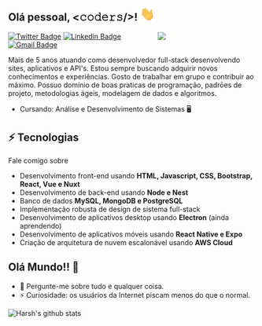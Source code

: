 <h2> Olá pessoal, <𝚌𝚘𝚍𝚎𝚛𝚜/>! <img src="https://raw.githubusercontent.com/ABSphreak/ABSphreak/master/gifs/Hi.gif" width="30px"></h2>

<img align='right' src='https://user-images.githubusercontent.com/5713670/87202985-820dcb80-c2b6-11ea-9f56-7ec461c497c3.gif' width='200"'>

[![Twitter Badge](https://img.shields.io/badge/-@jpsoarxs-1ca0f1?style=flat-square&labelColor=1ca0f1&logo=twitter&logoColor=white&link=https://twitter.com/jpsoarxs)](https://twitter.com/jpsoarxs) [![Linkedin Badge](https://img.shields.io/badge/-jpsoarxs-blue?style=flat-square&logo=Linkedin&logoColor=white&link=https://www.linkedin.com/in/jpsoarxs/)](https://www.linkedin.com/in/jpsoarxs/) [![Gmail Badge](https://img.shields.io/badge/-contato.jpsdm@gmail.com-c14438?style=flat-square&logo=Gmail&logoColor=white&link=mailto:contato.jpsdm@gmail.com)](mailto:contato.jpsdm@gmail.com)

Mais de 5 anos atuando como desenvolvedor full-stack desenvolvendo sites, aplicativos e API's. Estou sempre buscando adquirir novos conhecimentos e experiências. Gosto de trabalhar em grupo e contribuir ao máximo. Possuo domínio de boas praticas de programação, padrōes de projeto, metodologias ágeis, modelagem de dados e algoritmos.

- Cursando: Análise e Desenvolvimento de Sistemas 🖥
## ⚡ Tecnologias
Fale comigo sobre
- Desenvolvimento front-end usando **HTML, Javascript, CSS, Bootstrap, React, Vue e Nuxt**
- Desenvolvimento de back-end usando **Node e Nest**
- Banco de dados **MySQL, MongoDB e PostgreSQL**
- Implementação robusta de design de sistema full-stack
- Desenvolvimento de aplicativos desktop usando **Electron** (ainda aprendendo)
- Desenvolvimento de aplicativos móveis usando **React Native e Expo**
- Criação de arquitetura de nuvem escalonável usando **AWS Cloud**
## Olá Mundo!! 🤔
- 💬  Pergunte-me sobre tudo e qualquer coisa.
- ⚡ Curiosidade: os usuários da Internet piscam menos do que o normal.

![Harsh's github stats](https://github-readme-stats.vercel.app/api?username=jpsoarxs&hide=["issues"]&show_icons=true)

